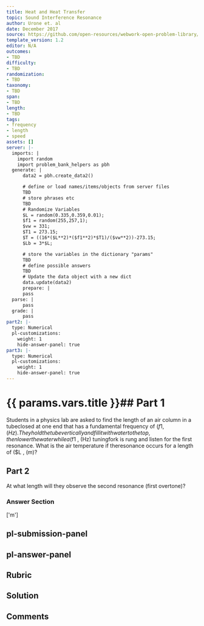 ```yaml
---
title: Heat and Heat Transfer
topic: Sound Interference Resonance
author: Urone et. al
date: December 2017
source: https://github.com/open-resources/webwork-open-problem-library/tree/master/Contrib/BrockPhysics/College_Physics_Urone/17.Physics_of_Hearing/17-05.Sound_Interference_Resonance/NU_U17_17_05_015.pg
template_version: 1.2
editor: N/A
outcomes:
- TBD
difficulty:
- TBD
randomization:
- TBD
taxonomy:
- TBD
span:
- TBD
length:
- TBD
tags:
- frequency
- length
- speed
assets: []
server: |-
  imports: |
    import random
    import problem_bank_helpers as pbh
  generate: |
      data2 = pbh.create_data2()

      # define or load names/items/objects from server files
      TBD
      # store phrases etc
      TBD
      # Randomize Variables
      $L = random(0.335,0.359,0.01);
      $f1 = random(255,257,1);
      $vw = 331;
      $T1 = 273.15;
      $T = ((16*($L**2)*($f1**2)*$T1)/($vw**2))-273.15;
      $Lb = 3*$L;

      # store the variables in the dictionary "params"
      TBD
      # define possible answers
      TBD
      # Update the data object with a new dict
      data.update(data2)
      prepare: |
      pass
  parse: |
      pass
  grade: |
      pass
part2: |-
  type: Numerical
  pl-customizations:
    weight: 1
    hide-answer-panel: true
part3: |-
  type: Numerical
  pl-customizations:
    weight: 1
    hide-answer-panel: true
---
```


# {{ params.vars.title }}## Part 1 
Students in a physics lab are asked to find the length of an air column in a tubeclosed at one end that has a fundamental frequency of ($f1 , (Hz). They hold the tubevertically and fill it with water to the top, then lower the water while a ($f1 , (Hz) tuningfork is rung and listen for the first resonance. What is the air temperature if theresonance occurs for a length of ($L , (m)? 
## Part 2 
At what length will they observe the second resonance (first overtone)? 


### Answer Section 
['m']

## pl-submission-panel 


## pl-answer-panel 


## Rubric 


## Solution 


## Comments 


